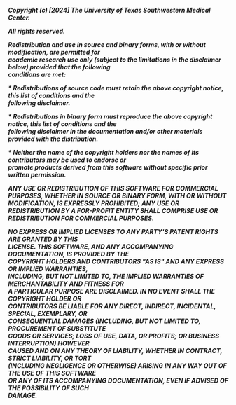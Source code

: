 ***Copyright (c) [2024] The University of Texas Southwestern Medical Center.***

***All rights reserved.***

***Redistribution and use in source and binary forms, with or without modification, are permitted for  
academic research use only (subject to the limitations in the disclaimer below) provided that the following  
conditions are met:***

***\* Redistributions of source code must retain the above copyright notice, this list of conditions and the  
following disclaimer.***

***\* Redistributions in binary form must reproduce the above copyright notice, this list of conditions and the  
following disclaimer in the documentation and/or other materials provided with the distribution.***

***\* Neither the name of the copyright holders nor the names of its contributors may be used to endorse or  
promote products derived from this software without specific prior written permission.***

***ANY USE OR REDISTRIBUTION OF THIS SOFTWARE FOR COMMERCIAL PURPOSES, WHETHER IN
SOURCE OR BINARY FORM, WITH OR WITHOUT MODIFICATION, IS EXPRESSLY PROHIBITED; ANY USE
OR REDISTRIBUTION BY A FOR-PROFIT ENTITY SHALL COMPRISE USE OR REDISTRIBUTION FOR
COMMERCIAL PURPOSES.***

***NO EXPRESS OR IMPLIED LICENSES TO ANY PARTY'S PATENT RIGHTS ARE GRANTED BY THIS  
LICENSE. THIS SOFTWARE, AND ANY ACCOMPANYING DOCUMENTATION, IS PROVIDED BY THE  
COPYRIGHT HOLDERS AND CONTRIBUTORS "AS IS" AND ANY EXPRESS OR IMPLIED WARRANTIES,  
INCLUDING, BUT NOT LIMITED TO, THE IMPLIED WARRANTIES OF MERCHANTABILITY AND FITNESS FOR  
A PARTICULAR PURPOSE ARE DISCLAIMED. IN NO EVENT SHALL THE COPYRIGHT HOLDER OR  
CONTRIBUTORS BE LIABLE FOR ANY DIRECT, INDIRECT, INCIDENTAL, SPECIAL, EXEMPLARY, OR  
CONSEQUENTIAL DAMAGES (INCLUDING, BUT NOT LIMITED TO, PROCUREMENT OF SUBSTITUTE  
GOODS OR SERVICES; LOSS OF USE, DATA, OR PROFITS; OR BUSINESS INTERRUPTION) HOWEVER  
CAUSED AND ON ANY THEORY OF LIABILITY, WHETHER IN CONTRACT, STRICT LIABILITY, OR TORT  
(INCLUDING NEGLIGENCE OR OTHERWISE) ARISING IN ANY WAY OUT OF THE USE OF THIS SOFTWARE  
OR ANY OF ITS ACCOMPANYING DOCUMENTATION, EVEN IF ADVISED OF THE POSSIBILITY OF SUCH  
DAMAGE.***

